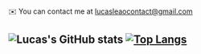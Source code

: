 ✉️  You can contact me at [lucasleaocontact@gmail.com](mailto:lucasaugustoleao@gmail.com)
## ![Lucas's GitHub stats](https://github-readme-stats.vercel.app/api?username=imafancydev&count_private=true&show_icons=true&theme=Default) [![Top Langs](https://github-readme-stats.vercel.app/api/top-langs/?username=imafancydev&layout=compact)](https://github.com/anuraghazra/github-readme-stats)

